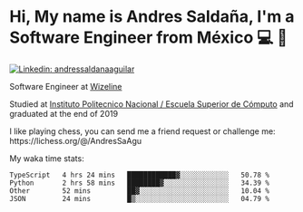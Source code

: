 # Hi, My name is Andres Saldaña, I'm a Software Engineer from México :computer: :boy:

[![Linkedin: andressaldanaaguilar](https://img.shields.io/badge/-andressaldanaaguilar-blue?style=flat-square&logo=Linkedin&logoColor=white&link=https://www.linkedin.com/in/thaianebraga/)](https://www.linkedin.com/in/andressaldanaaguilar)

<p>Software Engineer at <a href="https://www.wizeline.com/">Wizeline</a></p>
<p>Studied at <a href="https://en.wikipedia.org/wiki/ESCOM">Instituto Politecnico Nacional / Escuela Superior de Cómputo</a> and graduated at the end of 2019</p>
<p>I like playing chess, you can send me a friend request or challenge me: https://lichess.org/@/AndresSaAgu</p>

<p> My waka time stats: </p>

<!--START_SECTION:waka-->
```text
TypeScript   4 hrs 24 mins   ████████████▓░░░░░░░░░░░░   50.78 % 
Python       2 hrs 58 mins   ████████▓░░░░░░░░░░░░░░░░   34.39 % 
Other        52 mins         ██▓░░░░░░░░░░░░░░░░░░░░░░   10.04 % 
JSON         24 mins         █▒░░░░░░░░░░░░░░░░░░░░░░░   04.79 % 
```
<!--END_SECTION:waka-->
